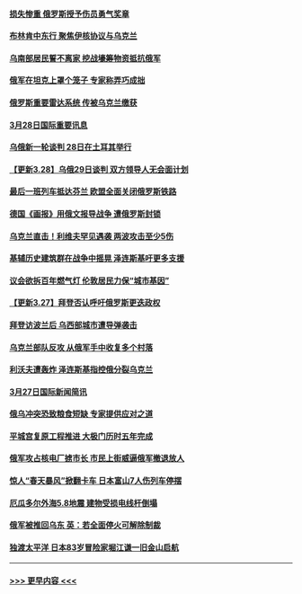 #### [损失惨重 俄罗斯授予伤员勇气奖章](../pages/prog202/a103385536.md?t=03282153) 
#### [布林肯中东行 聚焦伊核协议与乌克兰](../pages/prog202/a103385517.md?t=03282153) 
#### [乌南部居民誓不离家 挖战壕筹物资抵抗俄军](../pages/prog202/a103385542.md?t=03282153) 
#### [俄军在坦克上罩个笼子 专家称弄巧成拙](../pages/prog202/a103385514.md?t=03282153) 
#### [俄罗斯重要雷达系统 传被乌克兰缴获](../pages/prog202/a103385488.md?t=03282153) 
#### [3月28日国际重要讯息](../pages/prog202/a103385461.md?t=03282153) 
#### [乌俄新一轮谈判 28日在土耳其举行](../pages/prog202/a103385481.md?t=03282153) 
#### [【更新3.28】乌俄29日谈判 双方领导人无会面计划](../pages/prog202/a103385459.md?t=03282153) 
#### [最后一班列车抵达芬兰 欧盟全面关闭俄罗斯铁路](../pages/prog202/a103385374.md?t=03282153) 
#### [德国《画报》用俄文报导战争 遭俄罗斯封锁](../pages/prog202/a103385329.md?t=03282153) 
#### [乌克兰直击！利维夫罕见遇袭 两波攻击至少5伤](../pages/prog202/a103385154.md?t=03282153) 
#### [基辅历史建筑群在战争中摇晃 泽连斯基吁更多支援](../pages/prog202/a103385171.md?t=03282153) 
#### [议会欲拆百年燃气灯 伦敦居民力保“城市基因”](../pages/prog202/a103385168.md?t=03282153) 
#### [【更新3.27】拜登否认呼吁俄罗斯更迭政权](../pages/prog202/a103384929.md?t=03282153) 
#### [拜登访波兰后 乌西部城市遭导弹袭击](../pages/prog202/a103385131.md?t=03282153) 
#### [乌克兰部队反攻 从俄军手中收复多个村落](../pages/prog202/a103385122.md?t=03282153) 
#### [利沃夫遭轰炸 泽连斯基指控俄分裂乌克兰](../pages/prog202/a103385019.md?t=03282153) 
#### [3月27日国际新闻简讯](../pages/prog202/a103385002.md?t=03282153) 
#### [俄乌冲突恐致粮食短缺 专家提供应对之道](../pages/prog202/a103385005.md?t=03282153) 
#### [平城宫复原工程推进 大极门历时五年完成](../pages/prog202/a103384933.md?t=03282153) 
#### [俄军攻占核电厂掳市长 市民上街威逼俄军撤退放人](../pages/prog202/a103384896.md?t=03282153) 
#### [惊人“春天暴风”掀翻卡车 日本富山7人伤列车停摆](../pages/prog202/a103384890.md?t=03282153) 
#### [厄瓜多尔外海5.8地震 建物受损电线杆倒塌](../pages/prog202/a103384885.md?t=03282153) 
#### [俄军被推回乌东 英：若全面停火可解除制裁](../pages/prog202/a103384810.md?t=03282153) 
#### [独渡太平洋 日本83岁冒险家堀江谦一旧金山启航](../pages/prog202/a103384799.md?t=03282153) 

----
#### [ >>> 更早内容 <<< ](../indexes/prog202-earlier.md)
